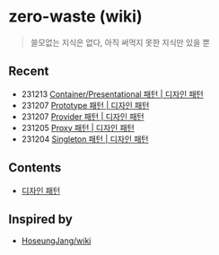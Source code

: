 # zero-waste (wiki)

> 쓸모없는 지식은 없다, 아직 써먹지 못한 지식만 있을 뿐

## Recent

- 231213 [Container/Presentational 패턴 | 디자인 패턴](./container-presentational-pattern.md)
- 231207 [Prototype 패턴 | 디자인 패턴](./design-pattern/prototype-pattern.md)
- 231207 [Provider 패턴 | 디자인 패턴](./design-pattern/provider-pattern.md)
- 231205 [Proxy 패턴 | 디자인 패턴](./design-pattern/proxy-pattern.md)
- 231204 [Singleton 패턴 | 디자인 패턴](./design-pattern/singleton-pattern.md)

## Contents

- [디자인 패턴](./design-pattern/index.md)

## Inspired by

- [HoseungJang/wiki](https://github.com/HoseungJang/wiki)
